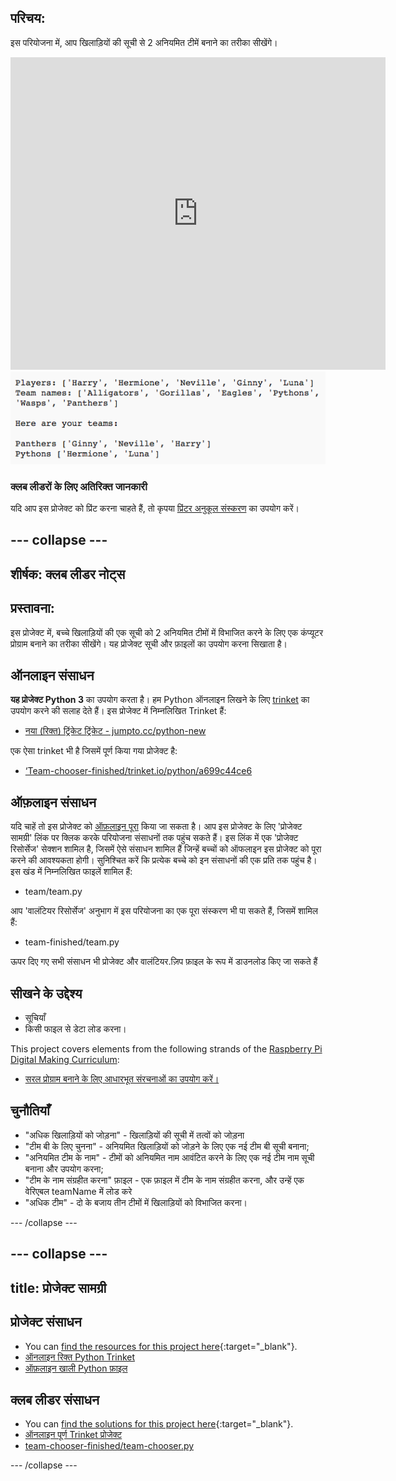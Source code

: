 ## परिचय:

इस परियोजना में, आप खिलाड़ियों की सूची से 2 अनियमित टीमें बनाने का तरीका सीखेंगे।

<div class="trinket">
  <iframe src="https://trinket.io/embed/python/a699c44ce6?outputOnly=true&start=result" width="600" height="500" frameborder="0" marginwidth="0" marginheight="0" allowfullscreen>
  </iframe>
  <img src="images/team-finished.png">
</div>

### क्लब लीडरों के लिए अतिरिक्त जानकारी

यदि आप इस प्रोजेक्ट को प्रिंट करना चाहते हैं, तो कृपया [प्रिंटर अनुकूल संस्करण](https://projects.raspberrypi.org/en/projects/team-chooser/print) का उपयोग करें।

## \--- collapse \---

## शीर्षक: क्लब लीडर नोट्स

## प्रस्तावना:

इस प्रोजेक्ट में, बच्चे खिलाड़ियों की एक सूची को 2 अनियमित टीमों में विभाजित करने के लिए एक कंप्यूटर प्रोग्राम बनाने का तरीका सीखेंगे। यह प्रोजेक्ट सूची और फ़ाइलों का उपयोग करना सिखाता है।

## ऑनलाइन संसाधन

**यह प्रोजेक्ट Python 3** का उपयोग करता है। हम Python ऑनलाइन लिखने के लिए [trinket](https://trinket.io/) का उपयोग करने की सलाह देते हैं। इस प्रोजेक्ट में निम्नलिखित Trinket हैं:

* [नया (रिक्त) ट्रिंकेट ट्रिंकेट - jumpto.cc/python-new](http://jumpto.cc/python-new)

एक ऐसा trinket भी है जिसमें पूर्ण किया गया प्रोजेक्ट है:

* [‘Team-chooser-finished/trinket.io/python/a699c44ce6](https://trinket.io/python/a699c44ce6)

## ऑफ़लाइन संसाधन

यदि चाहें तो इस प्रोजेक्ट को [ऑफ़लाइन पूरा](https://www.codeclubprojects.org/en-GB/resources/python-working-offline/) किया जा सकता है। आप इस प्रोजेक्ट के लिए 'प्रोजेक्ट सामग्री' लिंक पर क्लिक करके परियोजना संसाधनों तक पहुंच सकते हैं। इस लिंक में एक 'प्रोजेक्ट रिसोर्सेज' सेक्शन शामिल है, जिसमें ऐसे संसाधन शामिल हैं जिन्हें बच्चों को ऑफलाइन इस प्रोजेक्ट को पूरा करने की आवश्यकता होगी। सुनिश्चित करें कि प्रत्येक बच्चे को इन संसाधनों की एक प्रति तक पहुंच है। इस खंड में निम्नलिखित फाइलें शामिल हैं:

* team/team.py

आप 'वालंटियर रिसोर्सेज' अनुभाग में इस परियोजना का एक पूरा संस्करण भी पा सकते हैं, जिसमें शामिल हैं:

* team-finished/team.py

ऊपर दिए गए सभी संसाधन भी प्रोजेक्ट और वालंटियर.ज़िप फ़ाइल के रूप में डाउनलोड किए जा सकते हैं

## सीखने के उद्देश्य

* सूचियाँ
* किसी फाइल से डेटा लोड करना।

This project covers elements from the following strands of the [Raspberry Pi Digital Making Curriculum](https://rpf.io/curriculum):

* [सरल प्रोग्राम बनाने के लिए आधारभूत संरचनाओं का उपयोग करें।](https://www.raspberrypi.org/curriculum/programming/creator)

## चुनौतियाँ

* "अधिक खिलाड़ियों को जोड़ना" - खिलाड़ियों की सूची में तत्वों को जोड़ना
* "टीम बी के लिए चुनना" - अनियमित खिलाड़ियों को जोड़ने के लिए एक नई टीम बी सूची बनाना;
* "अनियमित टीम के नाम" - टीमों को अनियमित नाम आवंटित करने के लिए एक नई टीम नाम सूची बनाना और उपयोग करना;
* "टीम के नाम संग्रहीत करना" फ़ाइल - एक फ़ाइल में टीम के नाम संग्रहीत करना, और उन्हें एक वेरिएबल teamName में लोड करे
* "अधिक टीम" - दो के बजाय तीन टीमों में खिलाड़ियों को विभाजित करना। 

\--- /collapse \---

## \--- collapse \---

## title: प्रोजेक्ट सामग्री

## प्रोजेक्ट संसाधन

* You can [find the resources for this project here](https://rpf.io/p/en/team-chooser-go){:target="_blank"}.
* [ऑनलाइन रिक्त Python Trinket](http://jumpto.cc/python-new)
* [ऑफ़लाइन खाली Python फ़ाइल](resources/new-new.py)

## क्लब लीडर संसाधन

* You can [find the solutions for this project here](https://rpf.io/p/en/team-chooser-get){:target="_blank"}.
* [ऑनलाइन पूर्ण Trinket प्रोजेक्ट](https://trinket.io/python/a699c44ce6)
* [team-chooser-finished/team-chooser.py](resources/team-chooser-finished-team-chooser.py)

\--- /collapse \---